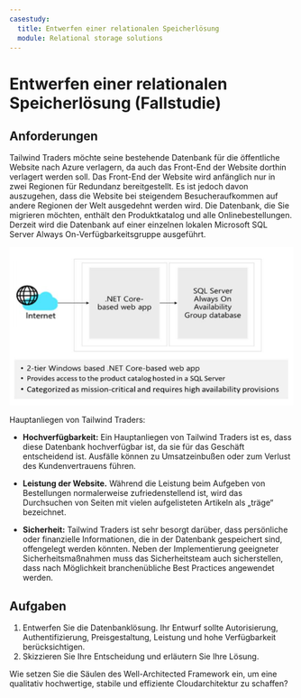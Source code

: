 ```yaml
---
casestudy:
  title: Entwerfen einer relationalen Speicherlösung
  module: Relational storage solutions
---
```

# Entwerfen einer relationalen Speicherlösung (Fallstudie)

## Anforderungen

Tailwind Traders möchte seine bestehende Datenbank für die öffentliche Website nach Azure verlagern, da auch das Front-End der Website dorthin verlagert werden soll.  Das Front-End der Website wird anfänglich nur in zwei Regionen für Redundanz bereitgestellt.  Es ist jedoch davon auszugehen, dass die Website bei steigendem Besucheraufkommen auf andere Regionen der Welt ausgedehnt werden wird. Die Datenbank, die Sie migrieren möchten, enthält den Produktkatalog und alle Onlinebestellungen.  Derzeit wird die Datenbank auf einer einzelnen lokalen Microsoft SQL Server Always On-Verfügbarkeitsgruppe ausgeführt.

![Nicht relationale Speicherarchitektur](media/relational%20storage.png)

Hauptanliegen von Tailwind Traders:

-   **Hochverfügbarkeit:**  Ein Hauptanliegen von Tailwind Traders ist es, dass diese Datenbank hochverfügbar ist, da sie für das Geschäft entscheidend ist.  Ausfälle können zu Umsatzeinbußen oder zum Verlust des Kundenvertrauens führen.

-   **Leistung der Website.**  Während die Leistung beim Aufgeben von Bestellungen normalerweise zufriedenstellend ist, wird das Durchsuchen von Seiten mit vielen aufgelisteten Artikeln als „träge“ bezeichnet.

-   **Sicherheit:**  Tailwind Traders ist sehr besorgt darüber, dass persönliche oder finanzielle Informationen, die in der Datenbank gespeichert sind, offengelegt werden könnten.  Neben der Implementierung geeigneter Sicherheitsmaßnahmen muss das Sicherheitsteam auch sicherstellen, dass nach Möglichkeit branchenübliche Best Practices angewendet werden.


## Aufgaben

1.  Entwerfen Sie die Datenbanklösung. Ihr Entwurf sollte Autorisierung, Authentifizierung, Preisgestaltung, Leistung und hohe Verfügbarkeit berücksichtigen. 
2.  Skizzieren Sie Ihre Entscheidung und erläutern Sie Ihre Lösung. 

Wie setzen Sie die Säulen des Well-Architected Framework ein, um eine qualitativ hochwertige, stabile und effiziente Cloudarchitektur zu schaffen?
